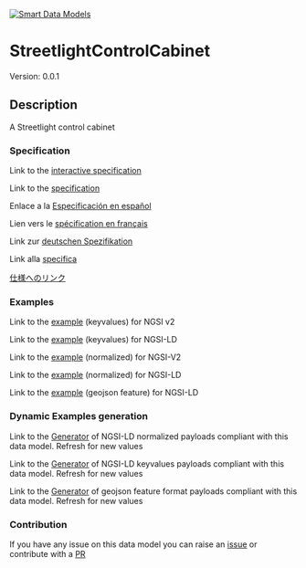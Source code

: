 [![Smart Data Models](https://smartdatamodels.org/wp-content/uploads/2022/01/SmartDataModels_logo.png "Logo")](https://smartdatamodels.org)
# StreetlightControlCabinet
Version: 0.0.1

## Description 

A Streetlight control cabinet
### Specification

Link to the [interactive specification](https://swagger.lab.fiware.org/?url=https://smart-data-models.github.io/dataModel.Streetlighting/StreetlightControlCabinet/swagger.yaml)

Link to the [specification](https://github.com/smart-data-models/dataModel.Streetlighting/blob/master/StreetlightControlCabinet/doc/spec.md)

Enlace a la [Especificación en español](https://github.com/smart-data-models/dataModel.Streetlighting/blob/master/StreetlightControlCabinet/doc/spec_ES.md)

Lien vers le [spécification en français](https://github.com/smart-data-models/dataModel.Streetlighting/blob/master/StreetlightControlCabinet/doc/spec_FR.md)

Link zur [deutschen Spezifikation](https://github.com/smart-data-models/dataModel.Streetlighting/blob/master/StreetlightControlCabinet/doc/spec_DE.md)

Link alla [specifica](https://github.com/smart-data-models/dataModel.Streetlighting/blob/master/StreetlightControlCabinet/doc/spec_IT.md)

[仕様へのリンク](https://github.com/smart-data-models/dataModel.Streetlighting/blob/master/StreetlightControlCabinet/doc/spec_JA.md)
### Examples

Link to the [example](https://smart-data-models.github.io/dataModel.Streetlighting/StreetlightControlCabinet/examples/example.json) (keyvalues) for NGSI v2

Link to the [example](https://smart-data-models.github.io/dataModel.Streetlighting/StreetlightControlCabinet/examples/example.jsonld) (keyvalues) for NGSI-LD

Link to the [example](https://smart-data-models.github.io/dataModel.Streetlighting/StreetlightControlCabinet/examples/example-normalized.json) (normalized) for NGSI-V2

Link to the [example](https://smart-data-models.github.io/dataModel.Streetlighting/StreetlightControlCabinet/examples/example-normalized.jsonld) (normalized) for NGSI-LD

Link to the [example](https://smart-data-models.github.io/dataModel.Streetlighting/StreetlightControlCabinet/examples/example-geojsonfeature.json) (geojson feature) for NGSI-LD
### Dynamic Examples generation

Link to the [Generator](https://smartdatamodels.org/extra/ngsi-ld_generator.php?schemaUrl=https://raw.githubusercontent.com/smart-data-models/dataModel.Streetlighting/master/StreetlightControlCabinet/schema.json&email=info@smartdatamodels.org) of NGSI-LD normalized payloads compliant with this data model. Refresh for new values

Link to the [Generator](https://smartdatamodels.org/extra/ngsi-ld_generator_keyvalues.php?schemaUrl=https://raw.githubusercontent.com/smart-data-models/dataModel.Streetlighting/master/StreetlightControlCabinet/schema.json&email=info@smartdatamodels.org) of NGSI-LD keyvalues payloads compliant with this data model. Refresh for new values

Link to the [Generator](https://smartdatamodels.org/extra/geojson_features_generator.php?schemaUrl=https://raw.githubusercontent.com/smart-data-models/dataModel.Streetlighting/master/StreetlightControlCabinet/schema.json&email=info@smartdatamodels.org) of geojson feature format payloads compliant with this data model. Refresh for new values
### Contribution

 If you have any issue on this data model you can raise an [issue](https://github.com/smart-data-models/dataModel.Streetlighting/issues)  or contribute with a [PR](https://github.com/smart-data-models/dataModel.Streetlighting/pulls)